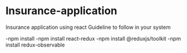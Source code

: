 # Insurance-application
Insurance application using react
Guideline to follow in your system

-npm install
-npm install react-redux
-npm install @reduxjs/toolkit
-npm install redux-observable
